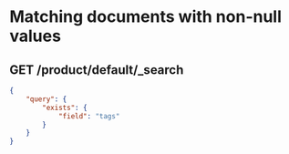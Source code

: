 # Matching documents with non-null values

## GET /product/default/\_search

```json
{
    "query": {
        "exists": {
            "field": "tags"
        }
    }
}
```
